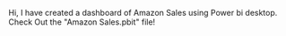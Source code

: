 Hi,
I have created a dashboard of Amazon Sales using Power bi desktop.
Check Out the "Amazon Sales.pbit" file!
